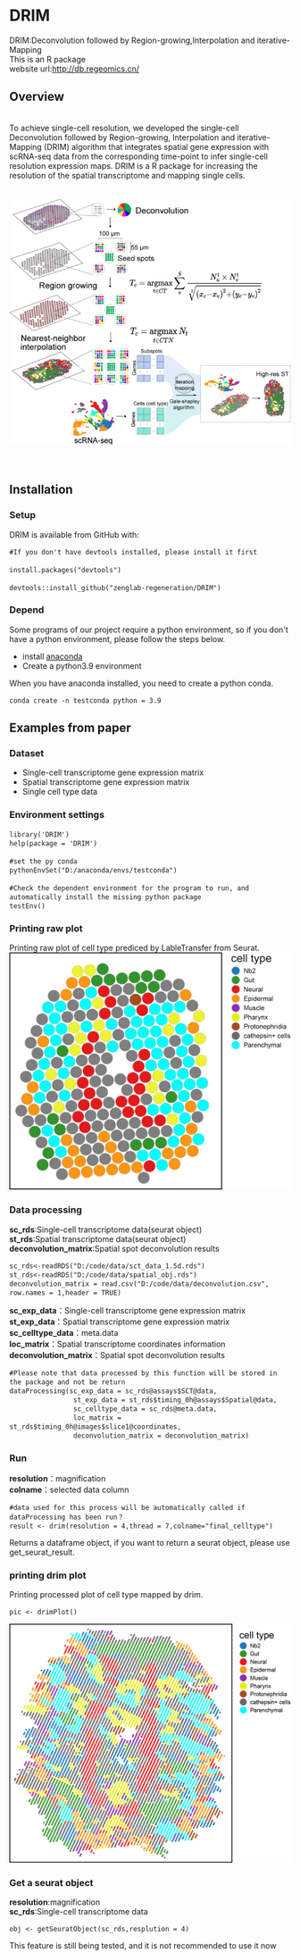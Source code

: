 # DRIM
DRIM:Deconvolution followed by Region-growing,Interpolation and iterative-Mapping  
This is an R package  
website url:http://db.regeomics.cn/

## Overview 
&nbsp;  
To achieve single-cell resolution, we developed the single-cell Deconvolution followed by Region-growing, Interpolation and iterative-Mapping (DRIM) algorithm that integrates spatial gene expression with scRNA-seq data from the corresponding time-point to infer single-cell resolution expression maps. DRIM is a R package for increasing the resolution of the spatial transcriptome and mapping single cells.    
&nbsp;  
&nbsp;  
![DRIM](flow_chart/DRIM.png)   
&nbsp;  
&nbsp;  
  
  
## Installation
### Setup
DRIM is available from GitHub with:

```
#If you don't have devtools installed, please install it first

install.packages("devtools")

devtools::install_github("zenglab-regeneration/DRIM")

```

### Depend

Some programs of our project require a python environment, so if you don't have a python environment, please follow the steps below.  
* install [anaconda](https://www.anaconda.com/ "anaconda")
* Create a python3.9 environment  

When you have anaconda installed, you need to create a python conda.
```
conda create -n testconda python = 3.9
```

## Examples from paper
### Dataset 
- Single-cell transcriptome gene expression matrix
- Spatial transcriptome gene expression matrix
- Single cell type data
### Environment settings


```
library('DRIM')
help(package = 'DRIM')

#set the py conda
pythonEnvSet("D:/anaconda/envs/testconda")

#Check the dependent environment for the program to run, and automatically install the missing python package
testEnv()
```
### Printing raw plot
Printing raw plot of cell type prediced by LableTransfer from Seurat.
![DRIMplot](flow_chart/beforeDRIM.jpg) 

### Data processing
**sc_rds**:Single-cell transcriptome data(seurat object)  
**st_rds**:Spatial transcriptome data(seurat object)    
**deconvolution_matrix**:Spatial spot deconvolution results 

```
sc_rds<-readRDS("D:/code/data/sct_data_1.5d.rds")
st_rds<-readRDS("D:/code/data/spatial_obj.rds")
deconvolution_matrix = read.csv("D:/code/data/deconvolution.csv", row.names = 1,header = TRUE)
```
**sc_exp_data**：Single-cell transcriptome gene expression matrix  
**st_exp_data**：Spatial transcriptome gene expression matrix  
**sc_celltype_data**：meta.data  
**loc_matrix**：Spatial transcriptome coordinates information  
**deconvolution_matrix**：Spatial spot deconvolution results  
```
#Please note that data processed by this function will be stored in the package and not be return
dataProcessing(sc_exp_data = sc_rds@assays$SCT@data,  
                st_exp_data = st_rds$timing_0h@assays$Spatial@data,
                sc_celltype_data = sc_rds@meta.data,
                loc_matrix = st_rds$timing_0h@images$slice1@coordinates,
                deconvolution_matrix = deconvolution_matrix)
```
### Run
**resolution**：magnification  
**colname**：selected data column  
```
#data used for this process will be automatically called if dataProcessing has been run？
result <- drim(resolution = 4,thread = 7,colname="final_celltype")
```
Returns a dataframe object, if you want to return a seurat object, please use get_seurat_result.  

### printing drim plot
Printing processed plot of cell type mapped by drim.
```
pic <- drimPlot()

```
![DRIMplot](flow_chart/afterDRIM.png) 
### Get a seurat object
**resolution**:magnification  
**sc_rds**:Single-cell transcriptome data
```
obj <- getSeuratObject(sc_rds,resplution = 4)
```
This feature is still being tested, and it is not recommended to use it now
